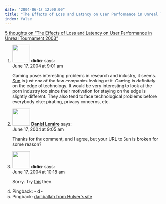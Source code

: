 ```yaml
---
date: "2004-06-17 12:00:00"
title: "The Effects of Loss and Latency on User Performance in Unreal Tournament 2003"
index: false
---
```


[5 thoughts on &ldquo;The Effects of Loss and Latency on User Performance in Unreal Tournament 2003&rdquo;](/lemire/blog/2004/06-17-the-effects-of-loss-and-latency-on-user-performance-in-unreal-tournament-2003)

<ol class="comment-list">
<li id="comment-42" class="comment even thread-even depth-1">
<div class="comment-author vcard">
<img alt src="https://secure.gravatar.com/avatar/?s=56&#038;d=mm&#038;r=g" srcset="https://secure.gravatar.com/avatar/?s=112&#038;d=mm&#038;r=g 2x" class="avatar avatar-56 photo avatar-default" height="56" width="56" decoding="async" /> <b class="fn">didier</b> <span class="says">says:</span> </div>
<div class="comment-metadata"><time datetime="2004-06-17T09:01:25+00:00">June 17, 2004 at 9:01 am</time></a> </div>
<div class="comment-content">
<p>Gaming poses interesting problems in research and industry, it seems. <a href="https://blogs.oracle.com/roller-ui/errors/404.jsp" rel="nofollow">Sun</a> is just one of the few companies looking at it. Gaming is definitely on the edge of technology. It would be very interesting to look at the porn industry too since their motivation for staying on the edge is slightly different. They also tend to face technological problems before everybody else: pirating, privacy concerns, etc.</p>
</div>
</li>
<li id="comment-43" class="comment odd alt thread-odd thread-alt depth-1">
<div class="comment-author vcard">
<img alt src="https://secure.gravatar.com/avatar/?s=56&#038;d=mm&#038;r=g" srcset="https://secure.gravatar.com/avatar/?s=112&#038;d=mm&#038;r=g 2x" class="avatar avatar-56 photo avatar-default" height="56" width="56" decoding="async" /> <b class="fn"><a href="https://lemire.me/blog/" class="url" rel="ugc">Daniel Lemire</a></b> <span class="says">says:</span> </div>
<div class="comment-metadata"><time datetime="2004-06-17T09:05:17+00:00">June 17, 2004 at 9:05 am</time></a> </div>
<div class="comment-content">
<p>Thanks for the comment, and I agree, but your URL to Sun is broken for some reason?</p>
</div>
</li>
<li id="comment-44" class="comment even thread-even depth-1">
<div class="comment-author vcard">
<img alt src="https://secure.gravatar.com/avatar/?s=56&#038;d=mm&#038;r=g" srcset="https://secure.gravatar.com/avatar/?s=112&#038;d=mm&#038;r=g 2x" class="avatar avatar-56 photo avatar-default" height="56" width="56" loading="lazy" decoding="async" /> <b class="fn">didier</b> <span class="says">says:</span> </div>
<div class="comment-metadata"><time datetime="2004-06-17T10:18:15+00:00">June 17, 2004 at 10:18 am</time></a> </div>
<div class="comment-content">
<p>Sorry. Try <a href="https://blogs.oracle.com/roller-ui/errors/404.jsp#enterprise_gaming" rel="nofollow">this</a> then.</p>
</div>
</li>
<li id="comment-45" class="trackback odd alt thread-odd thread-alt depth-1">
<div class="comment-body">
Pingback: - d - </div>
</li>
<li id="comment-46" class="trackback even thread-even depth-1">
<div class="comment-body">
Pingback: <a href="http://www.hulver.com/scoop/story/2004/6/17/11940/2572" class="url" rel="ugc external nofollow">damballah from Hulver's site</a> </div>
</li>
</ol>
